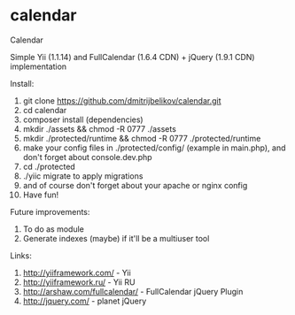 calendar
========

Calendar

Simple Yii (1.1.14) and FullCalendar (1.6.4 CDN) + jQuery (1.9.1 CDN) implementation

Install:
  1. git clone https://github.com/dmitrijbelikov/calendar.git
  2. cd calendar
  3. composer install (dependencies)
  4. mkdir ./assets && chmod -R 0777 ./assets
  5. mkdir ./protected/runtime && chmod -R 0777 ./protected/runtime
  6. make your config files in ./protected/config/ (example in main.php),
     and don't forget about console.dev.php
  7. cd ./protected
  8. ./yiic migrate to apply migrations
  9. and of course don't forget about your apache or nginx config
  10. Have fun!

Future improvements:
  1. To do as module
  2. Generate indexes (maybe) if it'll be a multiuser tool

Links:
  1. http://yiiframework.com/ - Yii
  2. http://yiiframework.ru/ - Yii RU
  3. http://arshaw.com/fullcalendar/ - FullCalendar jQuery Plugin
  4. http://jquery.com/ - planet jQuery

